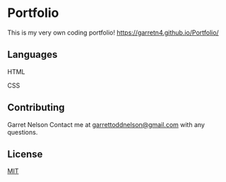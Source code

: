 # Portfolio
This is my very own coding portfolio!
https://garretn4.github.io/Portfolio/



## Languages

HTML

CSS

## Contributing
Garret Nelson
Contact me at garrettoddnelson@gmail.com with any questions.


## License
[MIT](https://choosealicense.com/licenses/mit/)
